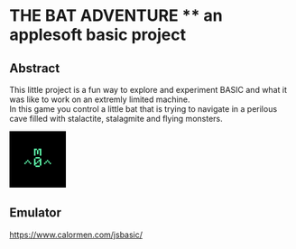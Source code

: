 # THE BAT ADVENTURE ** an applesoft basic project
## Abstract
 

This little project is a fun way to explore and experiment BASIC and what it was like to work on an extremly limited machine.  
In this game you control a little bat that is trying  to navigate in a perilous cave filled with stalactite, stalagmite and flying monsters.

![](BasicBat.gif)  


## Emulator  
https://www.calormen.com/jsbasic/
